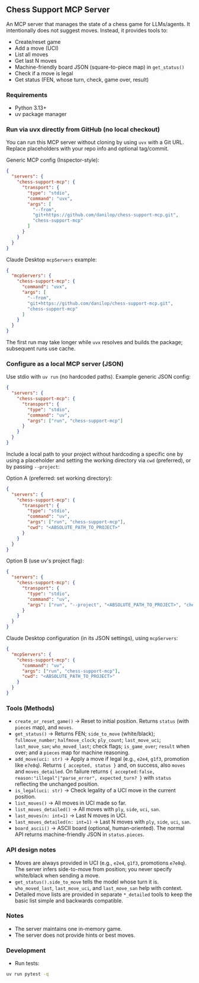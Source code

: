 ## Chess Support MCP Server

An MCP server that manages the state of a chess game for LLMs/agents. It intentionally does not suggest moves. Instead, it provides tools to:

- Create/reset game
- Add a move (UCI)
- List all moves
- Get last N moves
- Machine-friendly board JSON (square-to-piece map) in `get_status()`
- Check if a move is legal
- Get status (FEN, whose turn, check, game over, result)

### Requirements

- Python 3.13+
- uv package manager

### Run via uvx directly from GitHub (no local checkout)

You can run this MCP server without cloning by using `uvx` with a Git URL. Replace placeholders with your repo info and optional tag/commit.

Generic MCP config (Inspector-style):

```json
{
  "servers": {
    "chess-support-mcp": {
      "transport": {
        "type": "stdio",
        "command": "uvx",
        "args": [
          "--from",
          "git+https://github.com/danilop/chess-support-mcp.git",
          "chess-support-mcp"
        ]
      }
    }
  }
}
```

Claude Desktop `mcpServers` example:

```json
{
  "mcpServers": {
    "chess-support-mcp": {
      "command": "uvx",
      "args": [
        "--from",
        "git+https://github.com/danilop/chess-support-mcp.git",
        "chess-support-mcp"
      ]
    }
  }
}
```

The first run may take longer while `uvx` resolves and builds the package; subsequent runs use cache.

### Configure as a local MCP server (JSON)

Use stdio with `uv run` (no hardcoded paths). Example generic JSON config:

```json
{
  "servers": {
    "chess-support-mcp": {
      "transport": {
        "type": "stdio",
        "command": "uv",
        "args": ["run", "chess-support-mcp"]
      }
    }
  }
}
```

Include a local path to your project without hardcoding a specific one by using a placeholder and setting the working directory via `cwd` (preferred), or by passing `--project`:

Option A (preferred: set working directory):

```json
{
  "servers": {
    "chess-support-mcp": {
      "transport": {
        "type": "stdio",
        "command": "uv",
        "args": ["run", "chess-support-mcp"],
        "cwd": "<ABSOLUTE_PATH_TO_PROJECT>"
      }
    }
  }
}
```

Option B (use uv's project flag):

```json
{
  "servers": {
    "chess-support-mcp": {
      "transport": {
        "type": "stdio",
        "command": "uv",
        "args": ["run", "--project", "<ABSOLUTE_PATH_TO_PROJECT>", "chess-support-mcp"]
      }
    }
  }
}
```

Claude Desktop configuration (in its JSON settings), using `mcpServers`:

```json
{
  "mcpServers": {
    "chess-support-mcp": {
      "command": "uv",
      "args": ["run", "chess-support-mcp"],
      "cwd": "<ABSOLUTE_PATH_TO_PROJECT>"
    }
  }
}
```

### Tools (Methods)

- `create_or_reset_game()` → Reset to initial position. Returns `status` (with `pieces` map), and `moves`.
- `get_status()` → Returns FEN; `side_to_move` (white/black); `fullmove_number`; `halfmove_clock`; `ply_count`; `last_move_uci`; `last_move_san`; `who_moved_last`; check flags; `is_game_over`; `result` when over; and a `pieces` map for machine reasoning.
- `add_move(uci: str)` → Apply a move if legal (e.g., `e2e4`, `g1f3`, promotion like `e7e8q`). Returns `{ accepted, status }` and, on success, also `moves` and `moves_detailed`. On failure returns `{ accepted:false, reason:"illegal"|"parse_error", expected_turn? }` with `status` reflecting the unchanged position.
- `is_legal(uci: str)` → Check legality of a UCI move in the current position.
- `list_moves()` → All moves in UCI made so far.
- `list_moves_detailed()` → All moves with `ply`, `side`, `uci`, `san`.
- `last_moves(n: int=1)` → Last N moves in UCI.
- `last_moves_detailed(n: int=1)` → Last N moves with `ply`, `side`, `uci`, `san`.
- `board_ascii()` → ASCII board (optional, human-oriented). The normal API returns machine-friendly JSON in `status.pieces`.

### API design notes

- Moves are always provided in UCI (e.g., `e2e4`, `g1f3`, promotions `e7e8q`). The server infers side-to-move from position; you never specify white/black when sending a move.
- `get_status().side_to_move` tells the model whose turn it is. `who_moved_last`, `last_move_uci`, and `last_move_san` help with context.
- Detailed move lists are provided in separate `*_detailed` tools to keep the basic list simple and backwards compatible.

### Notes

- The server maintains one in-memory game.
- The server does not provide hints or best moves.
 
### Development

- Run tests:

```bash
uv run pytest -q
```

